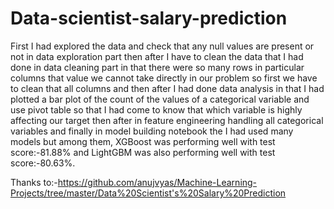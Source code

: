 # Data-scientist-salary-prediction
First I had explored the data and check that any null values are present or not in data exploration part then after I have to clean the data that I had done in data cleaning part in that there were so many rows in particular columns that value we cannot take directly in our problem so first we have to clean that all columns and then after I had done data analysis in that I had plotted a bar plot of the count of the values of a categorical variable and use pivot table so that I had come to know that which variable is highly affecting our target then after in feature engineering handling all categorical variables and finally in model building notebook the I had used many models but among them, XGBoost was performing well with test score:-81.88% and LightGBM was also performing well with test score:-80.63%.

Thanks to:-https://github.com/anujvyas/Machine-Learning-Projects/tree/master/Data%20Scientist's%20Salary%20Prediction
